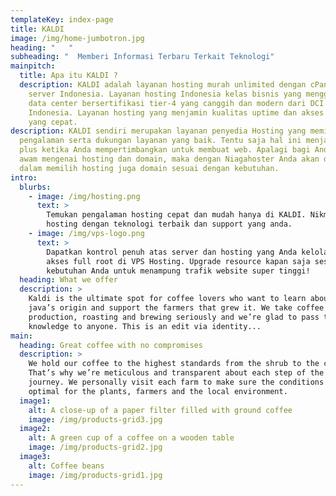 ```yaml
---
templateKey: index-page
title: KALDI
image: /img/home-jumbotron.jpg
heading: "   "
subheading: "  Memberi Informasi Terbaru Terkait Teknologi"
mainpitch:
  title: Apa itu KALDI ?
  description: KALDI adalah layanan hosting murah unlimited dengan cPanel dan
    server Indonesia. Layanan hosting Indonesia kelas bisnis yang menggunakan
    data center bersertifikasi tier-4 yang canggih dan modern dari DCI
    Indonesia. Layanan hosting yang menjamin kualitas uptime dan akses website
    yang cepat.
description: KALDI sendiri merupakan layanan penyedia Hosting yang memiliki
  pengalaman serta dukungan layanan yang baik. Tentu saja hal ini menjadi nilai
  plus ketika Anda mempertimbangkan untuk membuat web. Apalagi bagi Anda yang
  awam mengenai hosting dan domain, maka dengan Niagahoster Anda akan dimudahkan
  dalam memilih hosting juga domain sesuai dengan kebutuhan.
intro:
  blurbs:
    - image: /img/hosting.png
      text: >
        Temukan pengalaman hosting cepat dan mudah hanya di KALDI. Nikmati web
        hosting dengan teknologi terbaik dan support yang anda.
    - image: /img/vps-logo.png
      text: >
        Dapatkan kontrol penuh atas server dan hosting yang Anda kelola dengan
        akses full root di VPS Hosting. Upgrade resource kapan saja sesuai
        kebutuhan Anda untuk menampung trafik website super tinggi!
  heading: What we offer
  description: >
    Kaldi is the ultimate spot for coffee lovers who want to learn about their
    java’s origin and support the farmers that grew it. We take coffee
    production, roasting and brewing seriously and we’re glad to pass that
    knowledge to anyone. This is an edit via identity...
main:
  heading: Great coffee with no compromises
  description: >
    We hold our coffee to the highest standards from the shrub to the cup.
    That’s why we’re meticulous and transparent about each step of the coffee’s
    journey. We personally visit each farm to make sure the conditions are
    optimal for the plants, farmers and the local environment.
  image1:
    alt: A close-up of a paper filter filled with ground coffee
    image: /img/products-grid3.jpg
  image2:
    alt: A green cup of a coffee on a wooden table
    image: /img/products-grid2.jpg
  image3:
    alt: Coffee beans
    image: /img/products-grid1.jpg
---
```


